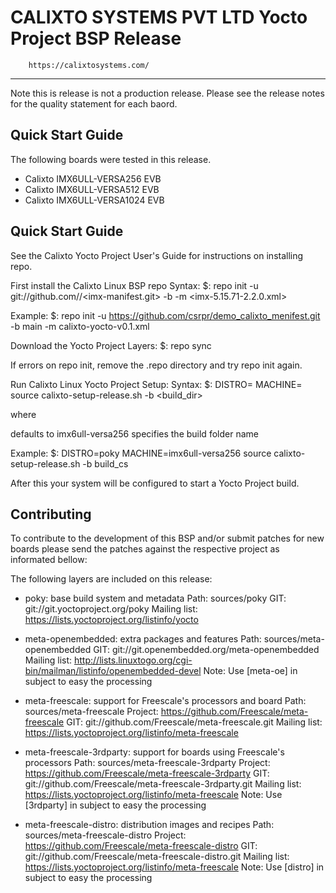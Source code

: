 CALIXTO SYSTEMS PVT LTD Yocto Project BSP <version> Release 
====================================================================
		https://calixtosystems.com/
--------------------------------------------------------------------
Note this is release is not a production release.
Please see the release notes for the quality statement for each baord.


   
Quick Start Guide
-----------------
The following boards were tested in this release.

   * Calixto IMX6ULL-VERSA256 EVB 
   * Calixto IMX6ULL-VERSA512 EVB 
   * Calixto IMX6ULL-VERSA1024 EVB 
   
Quick Start Guide
-----------------
See the Calixto Yocto Project User's Guide for instructions on installing repo.

First install the Calixto Linux BSP repo
Syntax:
$: repo init -u git://github.com/<nxp-imx>/<imx-manifest.git> -b <imx-linux-kirkstone> -m <imx-5.15.71-2.2.0.xml>

Example:
$: repo init -u https://github.com/csrpr/demo_calixto_menifest.git -b main -m calixto-yocto-v0.1.xml


Download the Yocto Project Layers:
$: repo sync

If errors on repo init, remove the .repo directory and try repo init again.

Run Calixto Linux Yocto Project Setup:
Syntax:
$: DISTRO=<distro name> MACHINE=<machine name> source calixto-setup-release.sh -b <build_dir>

where

 <machine> defaults to imx6ull-versa256
 <build folder> specifies the build folder name
 
Example:
$: DISTRO=poky MACHINE=imx6ull-versa256 source calixto-setup-release.sh -b build_cs

After this your system will be configured to start a Yocto Project build.


Contributing
------------

To contribute to the development of this BSP and/or submit patches for
new boards please send the patches against the respective project as
informated bellow:

The following layers are included on this release:

 * poky: base build system and metadata
   Path: sources/poky
   GIT: git://git.yoctoproject.org/poky
   Mailing list: https://lists.yoctoproject.org/listinfo/yocto

 * meta-openembedded: extra packages and features
   Path: sources/meta-openembedded
   GIT: git://git.openembedded.org/meta-openembedded
   Mailing list: http://lists.linuxtogo.org/cgi-bin/mailman/listinfo/openembedded-devel
   Note: Use [meta-oe] in subject to easy the processing

 * meta-freescale: support for Freescale's processors and board
   Path: sources/meta-freescale
   Project: https://github.com/Freescale/meta-freescale
   GIT: git://github.com/Freescale/meta-freescale.git
   Mailing list: https://lists.yoctoproject.org/listinfo/meta-freescale

 * meta-freescale-3rdparty: support for boards using Freescale's processors
   Path: sources/meta-freescale-3rdparty
   Project: https://github.com/Freescale/meta-freescale-3rdparty
   GIT: git://github.com/Freescale/meta-freescale-3rdparty.git
   Mailing list: https://lists.yoctoproject.org/listinfo/meta-freescale
   Note: Use [3rdparty] in subject to easy the processing

 * meta-freescale-distro: distribution images and recipes
   Path: sources/meta-freescale-distro
   Project: https://github.com/Freescale/meta-freescale-distro
   GIT: git://github.com/Freescale/meta-freescale-distro.git
   Mailing list: https://lists.yoctoproject.org/listinfo/meta-freescale
   Note: Use [distro] in subject to easy the processing
